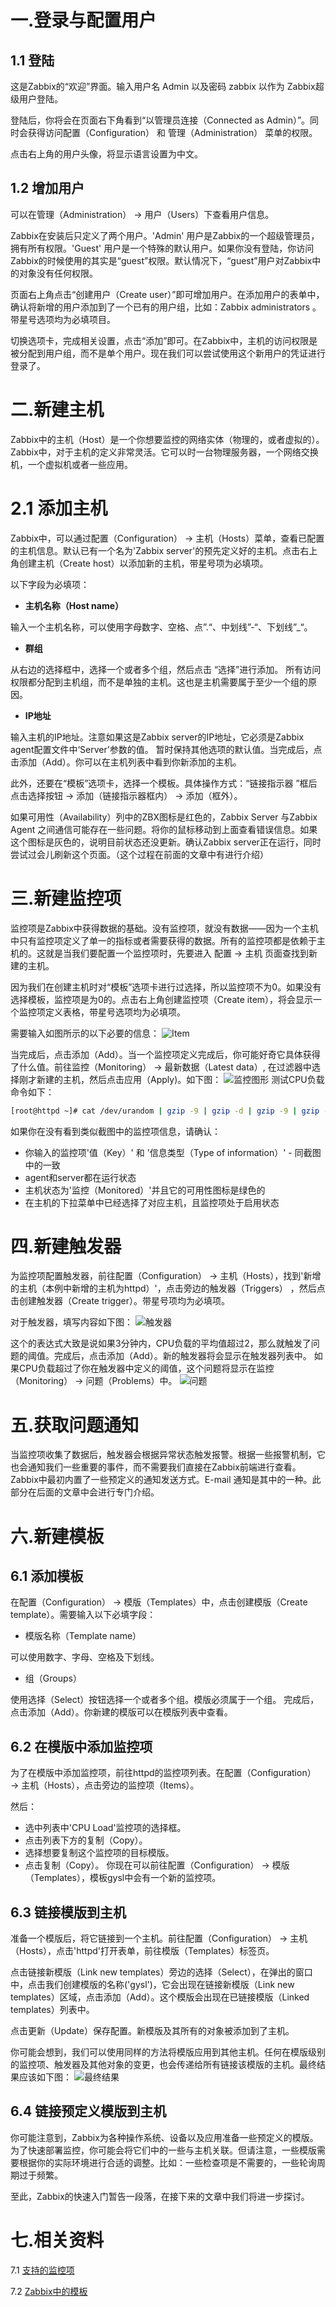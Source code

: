 # 一.登录与配置用户
## 1.1 登陆

这是Zabbix的“欢迎”界面。输入用户名 Admin 以及密码 zabbix 以作为 Zabbix超级用户登陆。

登陆后，你将会在页面右下角看到“以管理员连接（Connected as Admin）”。同时会获得访问配置（Configuration） 和 管理（Administration） 菜单的权限。

点击右上角的用户头像，将显示语言设置为中文。

## 1.2 增加用户
可以在管理（Administration） → 用户（Users）下查看用户信息。

Zabbix在安装后只定义了两个用户。'Admin' 用户是Zabbix的一个超级管理员，拥有所有权限。'Guest' 用户是一个特殊的默认用户。如果你没有登陆，你访问Zabbix的时候使用的其实是“guest”权限。默认情况下，“guest”用户对Zabbix中的对象没有任何权限。

页面右上角点击“创建用户（Create user）”即可增加用户。在添加用户的表单中，确认将新增的用户添加到了一个已有的用户组，比如：Zabbix administrators 。带星号选项均为必填项目。

切换选项卡，完成相关设置，点击“添加”即可。在Zabbix中，主机的访问权限是被分配到用户组，而不是单个用户。现在我们可以尝试使用这个新用户的凭证进行登录了。

# 二.新建主机
Zabbix中的主机（Host）是一个你想要监控的网络实体（物理的，或者虚拟的）。Zabbix中，对于主机的定义非常灵活。它可以时一台物理服务器，一个网络交换机，一个虚拟机或者一些应用。

# 2.1 添加主机
Zabbix中，可以通过配置（Configuration） → 主机（Hosts）菜单，查看已配置的主机信息。默认已有一个名为'Zabbix server'的预先定义好的主机。点击右上角创建主机（Create host）以添加新的主机，带星号项为必填项。

以下字段为必填项：

- **主机名称（Host name）**

输入一个主机名称，可以使用字母数字、空格、点”.“、中划线”-“、下划线”_“。
- **群组**

从右边的选择框中，选择一个或者多个组，然后点击 “选择”进行添加。
所有访问权限都分配到主机组，而不是单独的主机。这也是主机需要属于至少一个组的原因。
- **IP地址**

输入主机的IP地址。注意如果这是Zabbix server的IP地址，它必须是Zabbix agent配置文件中‘Server’参数的值。
暂时保持其他选项的默认值。当完成后，点击添加（Add）。你可以在主机列表中看到你新添加的主机。

此外，还要在“模板”选项卡，选择一个模板。具体操作方式：“链接指示器
”框后点击选择按钮 → 添加（链接指示器框内） → 添加（框外）。 

如果可用性（Availability）列中的ZBX图标是红色的，Zabbix Server 与Zabbix Agent 之间通信可能存在一些问题。将你的鼠标移动到上面查看错误信息。如果这个图标是灰色的，说明目前状态还没更新。确认Zabbix server正在运行，同时尝试过会儿刷新这个页面。（这个过程在前面的文章中有进行介绍）
# 三.新建监控项
监控项是Zabbix中获得数据的基础。没有监控项，就没有数据——因为一个主机中只有监控项定义了单一的指标或者需要获得的数据。所有的监控项都是依赖于主机的。这就是当我们要配置一个监控项时，先要进入 配置 → 主机 页面查找到新建的主机。

因为我们在创建主机时对“模板”选项卡进行过选择，所以监控项不为0。如果没有选择模板，监控项是为0的。点击右上角创建监控项（Create item），将会显示一个监控项定义表格，带星号选项均为必填项。

需要输入如图所示的以下必要的信息：
![Item](https://raw.githubusercontent.com/mrivandu/MyImageHostingService/master/zabbix-item.png)

当完成后，点击添加（Add）。当一个监控项定义完成后，你可能好奇它具体获得了什么值。前往监控（Monitoring） → 最新数据（Latest data）, 在过滤器中选择刚才新建的主机，然后点击应用（Apply)。如下图：
![监控图形](https://raw.githubusercontent.com/mrivandu/MyImageHostingService/master/zabbix-item-picture.png)
测试CPU负载命令如下：
```bash
[root@httpd ~]# cat /dev/urandom | gzip -9 | gzip -d | gzip -9 | gzip -d > /dev/null
```

如果你在没有看到类似截图中的监控项信息，请确认：

- 你输入的监控项'值（Key）' 和 '信息类型（Type of information）' - 同截图中的一致
- agent和server都在运行状态
- 主机状态为'监控（Monitored）'并且它的可用性图标是绿色的
- 在主机的下拉菜单中已经选择了对应主机，且监控项处于启用状态

# 四.新建触发器
为监控项配置触发器，前往配置（Configuration） → 主机（Hosts），找到'新增的主机（本例中新增的主机为httpd）'，点击旁边的触发器（Triggers） ，然后点击创建触发器（Create trigger）。带星号项均为必填项。

对于触发器，填写内容如下图：
![触发器](https://raw.githubusercontent.com/mrivandu/MyImageHostingService/master/zabbix-trigger.png)

这个的表达式大致是说如果3分钟内，CPU负载的平均值超过2，那么就触发了问题的阈值。完成后，点击添加（Add）。新的触发器将会显示在触发器列表中。
如果CPU负载超过了你在触发器中定义的阈值，这个问题将显示在监控（Monitoring） → 问题（Problems）中。
![问题](https://raw.githubusercontent.com/mrivandu/MyImageHostingService/master/zabbix-trigger-result.png)
# 五.获取问题通知
当监控项收集了数据后，触发器会根据异常状态触发报警。根据一些报警机制，它也会通知我们一些重要的事件，而不需要我们直接在Zabbix前端进行查看。Zabbix中最初内置了一些预定义的通知发送方式。E-mail 通知是其中的一种。此部分在后面的文章中会进行专门介绍。
# 六.新建模板
## 6.1 添加模板
在配置（Configuration） → 模版（Templates）中，点击创建模版（Create template）。需要输入以下必填字段：

- 模版名称（Template name）

可以使用数字、字母、空格及下划线。
- 组（Groups）

使用选择（Select）按钮选择一个或者多个组。模版必须属于一个组。
完成后，点击添加（Add）。你新建的模版可以在模版列表中查看。

## 6.2 在模版中添加监控项
为了在模版中添加监控项，前往httpd的监控项列表。在配置（Configuration） → 主机（Hosts），点击旁边的监控项（Items）。

然后：

- 选中列表中'CPU Load'监控项的选择框。
- 点击列表下方的复制（Copy）。
- 选择想要复制这个监控项的目标模版。
- 点击复制（Copy）。
你现在可以前往配置（Configuration） → 模版（Templates），模板gysl中会有一个新的监控项。

## 6.3 链接模版到主机
准备一个模版后，将它链接到一个主机。前往配置（Configuration） → 主机（Hosts），点击'httpd'打开表单，前往模版（Templates）标签页。

点击链接新模版（Link new templates）旁边的选择（Select），在弹出的窗口中，点击我们创建模版的名称('gysl')，它会出现在链接新模版（Link new templates）区域，点击添加（Add）。这个模版会出现在已链接模版（Linked templates）列表中。

点击更新（Update）保存配置。新模版及其所有的对象被添加到了主机。

你可能会想到，我们可以使用同样的方法将模版应用到其他主机。任何在模版级别的监控项、触发器及其他对象的变更，也会传递给所有链接该模版的主机。最终结果应该如下图：
![最终结果](https://raw.githubusercontent.com/mrivandu/MyImageHostingService/master/zabbix-template.png)

## 6.4 链接预定义模版到主机
你可能注意到，Zabbix为各种操作系统、设备以及应用准备一些预定义的模版。为了快速部署监控，你可能会将它们中的一些与主机关联。但请注意，一些模版需要根据你的实际环境进行合适的调整。比如：一些检查项是不需要的，一些轮询周期过于频繁。

至此，Zabbix的快速入门暂告一段落，在接下来的文章中我们将进一步探讨。

# 七.相关资料
7.1 [支持的监控项](https://www.zabbix.com/documentation/4.0/zh/manual/config/items/itemtypes/zabbix_agent)

7.2 [Zabbix中的模板](https://www.zabbix.com/documentation/4.0/zh/manual/config/templates)